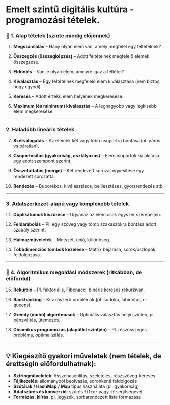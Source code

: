 # Emelt szintű digitális kultúra - programozási tételek.


### 📘 **1. Alap tételek (szinte mindig előjönnek)**

1. **Megszámlálás**
   – Hány olyan elem van, amely megfelel egy feltételnek?

2. **Összegzés (összegképzés)**
   – Adott feltételnek megfelelő elemek összegzése.

3. **Eldöntés**
   – Van-e olyan elem, amelyre igaz a feltétel?

4. **Kiválasztás**
   – Egy feltételnek megfelelő elem kiválasztása (nem biztos, hogy egyedi).

5. **Keresés**
   – Adott értékű elem helyének megkeresése.

6. **Maximum (és minimum) kiválasztás**
   – A legnagyobb vagy legkisebb elem megkeresése.

---

### **2. Haladóbb lineáris tételek**

7. **Szétválogatás**
   – Az elemek két vagy több csoportra bontása (pl. páros vs páratlan).

8. **Csoportosítás (gyakoriság, osztályozás)**
   – Elemcsoportok kialakítása egy adott szempont szerint.

9. **Összefuttatás (merge)**
   – Két rendezett sorozat egyesítése egy rendezett sorozattá.

10. **Rendezés**
    – Buborékos, kiválasztásos, beillesztéses, gyorsrendezés stb.

---

### **3. Adatszerkezet-alapú vagy komplexebb tételek**

11. **Duplikátumok kiszűrése**
    – Ugyanaz az elem csak egyszer szerepeljen.

12. **Feldarabolás**
    – Pl. egy szöveg vagy tömb szakaszokra bontása adott szabály szerint.

13. **Halmazműveletek**
    – Metszet, unió, különbség.

14. **Többdimenziós tömbök kezelése**
    – Mátrix bejárása, sorok/oszlopok feldolgozása.

---

### 📒 **4. Algoritmikus megoldási módszerek (ritkábban, de előfordul)**

15. **Rekurzió**
    – Pl. faktoriális, Fibonacci, bináris keresés rekurzívan.

16. **Backtracking**
    – Kirakószerű problémák (pl. sudoku, labirintus, n-queens).

17. **Greedy (mohó) algoritmusok**
    – Optimális választás helyi szinten, pl. pénzváltás, ütemezés.

18. **Dinamikus programozás (alapötlet szintjén)**
    – Pl. részösszeges probléma, optimalizálás.

---

## 💡 Kiegészítő gyakori műveletek (nem tételek, de érettségin előfordulhatnak):

* **Sztringműveletek**: összehasonlítás, szeletelés, részszöveg-keresés
* **Fájlkezelés**: állományból beolvasás, soronkénti feldolgozás
* **Szótárak / HashMap / Map** típus használata (pl. gyakoriság)
* **Adatszűrés és konverzió**: szűrés `filter` vagy `if` segítségével
* **Formázás, kiírás**: pl. jegyzék, sorbarendezett lista formázása

